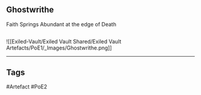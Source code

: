 ## Ghostwrithe
Faith Springs Abundant at the edge of Death
##
![[Exiled-Vault/Exiled Vault Shared/Exiled Vault Artefacts/PoE1/_Images/Ghostwrithe.png]]

---
## Tags
#Artefact
#PoE2
